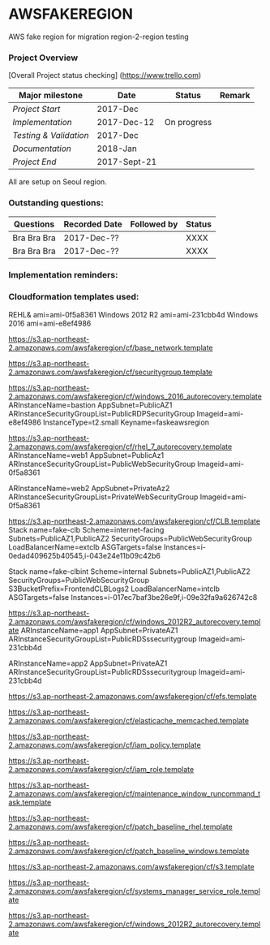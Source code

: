 # AWSFAKEREGION
AWS fake region for migration region-2-region testing

### Project Overview

[Overall Project status checking] (https://www.trello.com)

Major milestone| Date | Status | Remark
--- | --- | --- | ---
*Project Start* | 2017-Dec | |
*Implementation* | 2017-Dec-12 | On progress |
*Testing & Validation* | 2017-Dec |  |
*Documentation* | 2018-Jan |  |
*Project End* | 2017-Sept-21 |  |

All are setup on Seoul region.

### Outstanding questions:  
Questions| Recorded Date | Followed by | Status
--- | --- | --- | ---
Bra Bra Bra | 2017-Dec-?? |  | XXXX
Bra Bra Bra | 2017-Dec-?? |  | XXXX

### Implementation reminders:

### Cloudformation templates used:
REHL& ami=ami-0f5a8361
Windows 2012 R2 ami=ami-231cbb4d
Windows 2016 ami=ami-e8ef4986

https://s3.ap-northeast-2.amazonaws.com/awsfakeregion/cf/base_network.template

https://s3.ap-northeast-2.amazonaws.com/awsfakeregion/cf/securitygroup.template

https://s3.ap-northeast-2.amazonaws.com/awsfakeregion/cf/windows_2016_autorecovery.template
ARInstanceName=bastion
AppSubnet=PublicAZ1
ARInstanceSecurityGroupList=PublicRDPSecurityGroup
Imageid=ami-e8ef4986
InstanceType=t2.small
Keyname=faskeawsregion  

https://s3.ap-northeast-2.amazonaws.com/awsfakeregion/cf/rhel_7_autorecovery.template
ARInstanceName=web1
AppSubnet=PublicAz1
ARInstanceSecurityGroupList=PublicWebSecurityGroup
Imageid=ami-0f5a8361

ARInstanceName=web2
AppSubnet=PrivateAz2
ARInstanceSecurityGroupList=PrivateWebSecurityGroup
Imageid=ami-0f5a8361

https://s3.ap-northeast-2.amazonaws.com/awsfakeregion/cf/CLB.template
Stack name=fake-clb
Scheme=internet-facing
Subnets=PublicAZ1,PublicAZ2
SecurityGroups=PublicWebSecurityGroup
LoadBalancerName=extclb
ASGTargets=false
Instances=i-0edad409625b40545,i-043e24e11b09c42b6

Stack name=fake-clbint
Scheme=internal
Subnets=PublicAZ1,PublicAZ2
SecurityGroups=PublicWebSecurityGroup
S3BucketPrefix=FrontendCLBLogs2
LoadBalancerName=intclb
ASGTargets=false
Instances=i-017ec7baf3be26e9f,i-09e32fa9a626742c8

https://s3.ap-northeast-2.amazonaws.com/awsfakeregion/cf/windows_2012R2_autorecovery.template
ARInstanceName=app1
AppSubnet=PrivateAZ1
ARInstanceSecurityGroupList=PublicRDSssecuritygroup
Imageid=ami-231cbb4d

ARInstanceName=app2
AppSubnet=PrivateAZ1
ARInstanceSecurityGroupList=PublicRDSssecuritygroup
Imageid=ami-231cbb4d

https://s3.ap-northeast-2.amazonaws.com/awsfakeregion/cf/efs.template

https://s3.ap-northeast-2.amazonaws.com/awsfakeregion/cf/elasticache_memcached.template

https://s3.ap-northeast-2.amazonaws.com/awsfakeregion/cf/iam_policy.template

https://s3.ap-northeast-2.amazonaws.com/awsfakeregion/cf/iam_role.template

https://s3.ap-northeast-2.amazonaws.com/awsfakeregion/cf/maintenance_window_runcommand_task.template

https://s3.ap-northeast-2.amazonaws.com/awsfakeregion/cf/patch_baseline_rhel.template

https://s3.ap-northeast-2.amazonaws.com/awsfakeregion/cf/patch_baseline_windows.template

https://s3.ap-northeast-2.amazonaws.com/awsfakeregion/cf/s3.template

https://s3.ap-northeast-2.amazonaws.com/awsfakeregion/cf/systems_manager_service_role.template

https://s3.ap-northeast-2.amazonaws.com/awsfakeregion/cf/windows_2012R2_autorecovery.template
